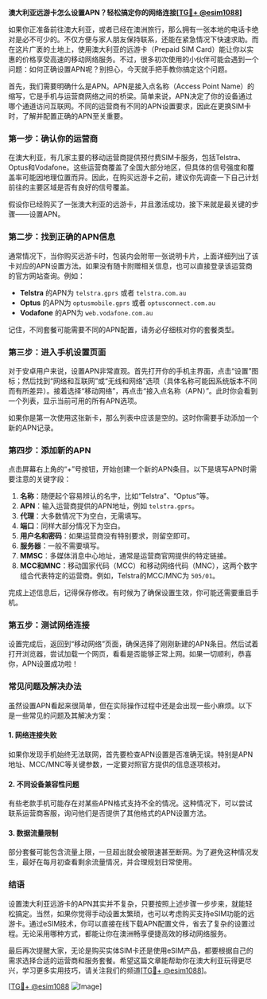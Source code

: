 **澳大利亚远游卡怎么设置APN？轻松搞定你的网络连接[[TG💪+ @esim1088](https://t.me/s/esim1088)]**

如果你正准备前往澳大利亚，或者已经在澳洲旅行，那么拥有一张本地的电话卡绝对是必不可少的。不仅方便与家人朋友保持联系，还能在紧急情况下快速求助。而在这片广袤的土地上，使用澳大利亚的远游卡（Prepaid SIM Card）能让你以实惠的价格享受高速的移动网络服务。不过，很多初次使用的小伙伴可能会遇到一个问题：如何正确设置APN呢？别担心，今天就手把手教你搞定这个问题。

首先，我们需要明确什么是APN。APN是接入点名称（Access Point Name）的缩写，它是手机与运营商网络之间的桥梁。简单来说，APN决定了你的设备通过哪个通道访问互联网。不同的运营商有不同的APN设置要求，因此在更换SIM卡时，了解并配置正确的APN至关重要。

### **第一步：确认你的运营商**
在澳大利亚，有几家主要的移动运营商提供预付费SIM卡服务，包括Telstra、Optus和Vodafone。这些运营商覆盖了全国大部分地区，但具体的信号强度和覆盖率可能因地理位置而异。因此，在购买远游卡之前，建议你先调查一下自己计划前往的主要区域是否有良好的信号覆盖。

假设你已经购买了一张澳大利亚的远游卡，并且激活成功，接下来就是最关键的步骤——设置APN。

### **第二步：找到正确的APN信息**
通常情况下，当你购买远游卡时，包装内会附带一张说明卡片，上面详细列出了该卡对应的APN设置方法。如果没有随卡附赠相关信息，也可以直接登录该运营商的官方网站查询。例如：

- **Telstra** 的APN为 `telstra.gprs` 或者 `telstra.com.au`
- **Optus** 的APN为 `optusmobile.gprs` 或者 `optusconnect.com.au`
- **Vodafone** 的APN为 `web.vodafone.com.au`

记住，不同套餐可能需要不同的APN配置，请务必仔细核对你的套餐类型。

### **第三步：进入手机设置页面**
对于安卓用户来说，设置APN非常直观。首先打开你的手机主界面，点击“设置”图标；然后找到“网络和互联网”或“无线和网络”选项（具体名称可能因系统版本不同而有所差异）。接着选择“移动网络”，再点击“接入点名称（APN）”。此时你会看到一个列表，显示当前可用的所有APN选项。

如果你是第一次使用这张新卡，那么列表中应该是空的。这时你需要手动添加一个新的APN记录。

### **第四步：添加新的APN**
点击屏幕右上角的“+”号按钮，开始创建一个新的APN条目。以下是填写APN时需要注意的关键字段：

1. **名称**：随便起个容易辨认的名字，比如“Telstra”、“Optus”等。
2. **APN**：输入运营商提供的APN地址，例如 `telstra.gprs`。
3. **代理**：大多数情况下为空白，无需填写。
4. **端口**：同样大部分情况下为空白。
5. **用户名和密码**：如果运营商没有特别要求，则留空即可。
6. **服务器**：一般不需要填写。
7. **MMSC**：多媒体消息中心地址，通常是运营商官网提供的特定链接。
8. **MCC和MNC**：移动国家代码（MCC）和移动网络代码（MNC），这两个数字组合代表特定的运营商。例如，Telstra的MCC/MNC为 `505/01`。

完成上述信息后，记得保存修改。有时候为了确保设置生效，你可能还需要重启手机。

### **第五步：测试网络连接**
设置完成后，返回到“移动网络”页面，确保选择了刚刚新建的APN条目。然后试着打开浏览器，尝试加载一个网页，看看是否能够正常上网。如果一切顺利，恭喜你，APN设置成功啦！

### **常见问题及解决办法**
虽然设置APN看起来很简单，但在实际操作过程中还是会出现一些小麻烦。以下是一些常见的问题及其解决方案：

#### 1. 网络连接失败
如果你发现手机始终无法联网，首先要检查APN设置是否准确无误。特别是APN地址、MCC/MNC等关键参数，一定要对照官方提供的信息逐项核对。

#### 2. 不同设备兼容性问题
有些老款手机可能存在对某些APN格式支持不全的情况。这种情况下，可以尝试联系运营商客服，询问他们是否提供了其他格式的APN设置方法。

#### 3. 数据流量限制
部分套餐可能包含流量上限，一旦超出就会被限速甚至断网。为了避免这种情况发生，最好在每月初查看剩余流量情况，并合理规划日常使用。

### **结语**
设置澳大利亚远游卡的APN其实并不复杂，只要按照上述步骤一步步来，就能轻松搞定。当然，如果你觉得手动设置太繁琐，也可以考虑购买支持eSIM功能的远游卡。通过eSIM技术，你可以直接在线下载APN配置文件，省去了复杂的设置过程。无论采用哪种方式，都能让你在澳洲畅享便捷高效的移动网络服务。

最后再次提醒大家，无论是购买实体SIM卡还是使用eSIM产品，都要根据自己的需求选择合适的运营商和服务套餐。希望这篇文章能帮助你在澳大利亚玩得更尽兴，学习更多实用技巧，请关注我们的频道[[TG💪+ @esim1088](https://t.me/s/esim1088)]。

[[TG💪+ @esim1088](https://t.me/s/esim1088) ![Image](https://i.postimg.cc/4NQfJmqS/Snipaste-2025-05-13-00-14-12.png)]